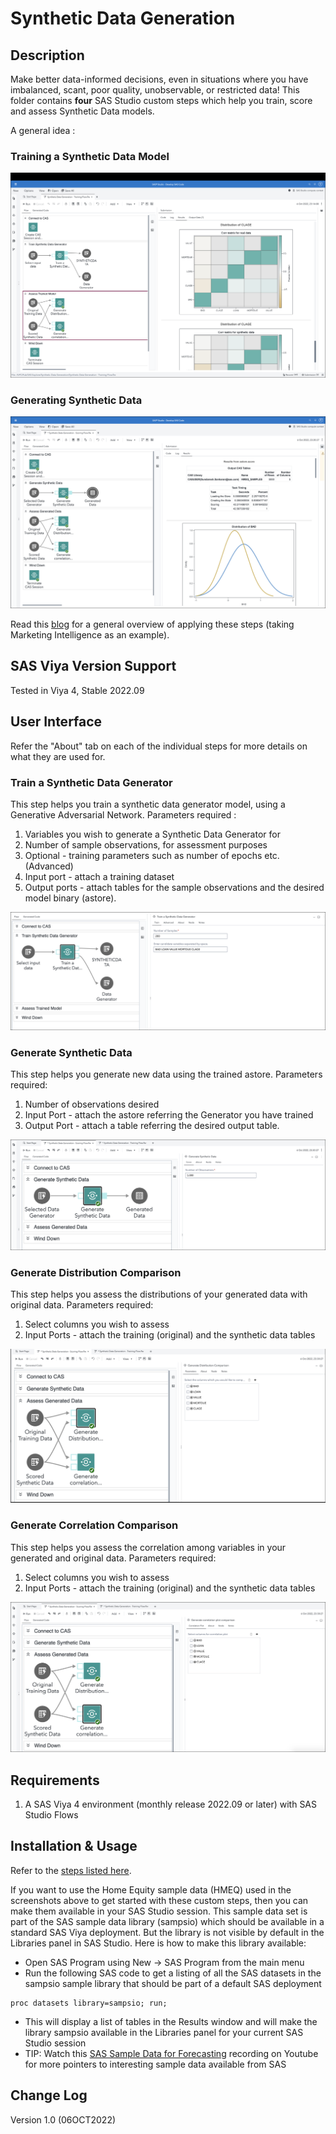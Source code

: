 # Synthetic Data Generation

## Description
Make better data-informed decisions, even in situations where you have imbalanced, scant, poor quality, unobservable, or restricted data!  This folder contains **four** SAS Studio custom steps which help you train, score and assess Synthetic Data models.  

A general idea :

### Training a Synthetic Data Model

![Training Flow](./img/general-idea-training-flow.png)

### Generating Synthetic Data

![Scoring Flow](./img/general-idea-scoring-flow.png)

Read this [blog](https://communities.sas.com/t5/SAS-Communities-Library/SAS-for-Synthetic-Data-Generation-in-Martech/ta-p/837716) for a general overview of applying these steps (taking Marketing Intelligence as an example).


## SAS Viya Version Support
Tested in Viya 4, Stable 2022.09

## User Interface

Refer the "About" tab on each of the individual steps for more details on what they are used for.

### Train a Synthetic Data Generator
This step helps you train a synthetic data generator model, using a Generative Adversarial Network. Parameters required :
1. Variables you wish to generate a Synthetic Data Generator for
2. Number of sample observations, for assessment purposes
3. Optional - training parameters such as number of epochs etc. (Advanced)
4. Input port - attach a training dataset
5. Output ports - attach tables for the sample observations and the desired model binary (astore).

![Train a Synthetic Data Generator](./img/train-a-synthetic-data-generator.png)

### Generate Synthetic Data
This step helps you generate new data using the trained astore. Parameters required:
1. Number of observations desired
2. Input Port - attach the astore referring the Generator you have trained
3. Output Port - attach a table referring the desired output table.

![Generate Synthetic Data](./img/generate-synthetic-data.png)

### Generate Distribution Comparison
This step helps you assess the distributions of your generated data with original data. Parameters required:
1. Select columns you wish to assess
2. Input Ports - attach the training (original) and the synthetic data tables


![Generate Distribution Comparison](./img/generate-distribution-comparison.png)

### Generate Correlation Comparison
This step helps you assess the correlation among variables in your generated and original data. Parameters required:
1. Select columns you wish to assess
2. Input Ports - attach the training (original) and the synthetic data tables


![Generate Correlation Comparison](./img/generate-correlation-comparison.png)


## Requirements

1. A SAS Viya 4 environment (monthly release 2022.09 or later) with SAS Studio Flows

## Installation & Usage

Refer to the [steps listed here](https://github.com/sassoftware/sas-studio-custom-steps#getting-started---making-a-custom-step-from-this-repository-available-in-sas-studio).

If you want to use the Home Equity sample data (HMEQ) used in the screenshots above to get started with these custom steps, then you can make them available in your SAS Studio session. This sample data set is part of the SAS sample data library (sampsio) which should be available in a standard SAS Viya deployment. But the library is not visible by default in the Libraries panel in SAS Studio. Here is how to make this library available:

* Open SAS Program using New -> SAS Program from the main menu
* Run the following SAS code to get a listing of all the SAS datasets in the sampsio sample library that should be part of a default SAS deployment
```sas
proc datasets library=sampsio; run;
```
* This will display a list of tables in the Results window and will make the library sampsio available in the Libraries panel for your current SAS Studio session
* TIP: Watch this [SAS Sample Data for Forecasting](https://www.youtube.com/watch?v=wX6mdBgYmXo&t=271s) recording on Youtube for more pointers to interesting sample data available from SAS

## Change Log

Version 1.0 (06OCT2022)

